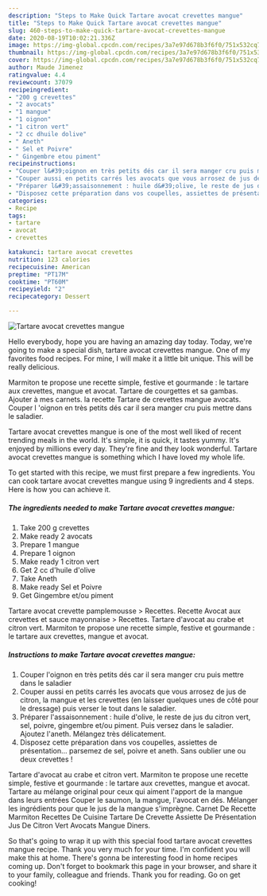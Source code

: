 ```yaml
---
description: "Steps to Make Quick Tartare avocat crevettes mangue"
title: "Steps to Make Quick Tartare avocat crevettes mangue"
slug: 460-steps-to-make-quick-tartare-avocat-crevettes-mangue
date: 2020-08-19T10:02:21.336Z
image: https://img-global.cpcdn.com/recipes/3a7e97d678b3f6f0/751x532cq70/tartare-avocat-crevettes-mangue-photo-principale-de-la-recette.jpg
thumbnail: https://img-global.cpcdn.com/recipes/3a7e97d678b3f6f0/751x532cq70/tartare-avocat-crevettes-mangue-photo-principale-de-la-recette.jpg
cover: https://img-global.cpcdn.com/recipes/3a7e97d678b3f6f0/751x532cq70/tartare-avocat-crevettes-mangue-photo-principale-de-la-recette.jpg
author: Maude Jimenez
ratingvalue: 4.4
reviewcount: 37079
recipeingredient:
- "200 g crevettes"
- "2 avocats"
- "1 mangue"
- "1 oignon"
- "1 citron vert"
- "2 cc dhuile dolive"
- " Aneth"
- " Sel et Poivre"
- " Gingembre etou piment"
recipeinstructions:
- "Couper l&#39;oignon en très petits dés car il sera manger cru puis mettre dans le saladier"
- "Couper aussi en petits carrés les avocats que vous arrosez de jus de citron, la mangue et les crevettes (en laisser quelques unes de côté pour le dressage) puis verser le tout dans le saladier."
- "Préparer l&#39;assaisonnement : huile d&#39;olive, le reste de jus du citron vert, sel, poivre, gingembre et/ou piment. Puis versez dans le saladier. Ajoutez l&#39;aneth. Mélangez très délicatement."
- "Disposez cette préparation dans vos coupelles, assiettes de présentation... parsemez de sel, poivre et aneth. Sans oublier une ou deux crevettes !"
categories:
- Recipe
tags:
- tartare
- avocat
- crevettes

katakunci: tartare avocat crevettes 
nutrition: 123 calories
recipecuisine: American
preptime: "PT17M"
cooktime: "PT60M"
recipeyield: "2"
recipecategory: Dessert

---
```



![Tartare avocat crevettes mangue](https://img-global.cpcdn.com/recipes/3a7e97d678b3f6f0/751x532cq70/tartare-avocat-crevettes-mangue-photo-principale-de-la-recette.jpg)

Hello everybody, hope you are having an amazing day today. Today, we're going to make a special dish, tartare avocat crevettes mangue. One of my favorites food recipes. For mine, I will make it a little bit unique. This will be really delicious.

Marmiton te propose une recette simple, festive et gourmande : le tartare aux crevettes, mangue et avocat. Tartare de courgettes et sa gambas. Ajouter à mes carnets. la recette Tartare de crevettes mangue avocats. Couper l &#39;oignon en très petits dés car il sera manger cru puis mettre dans le saladier.

Tartare avocat crevettes mangue is one of the most well liked of recent trending meals in the world. It's simple, it is quick, it tastes yummy. It's enjoyed by millions every day. They're fine and they look wonderful. Tartare avocat crevettes mangue is something which I have loved my whole life.


To get started with this recipe, we must first prepare a few ingredients. You can cook tartare avocat crevettes mangue using 9 ingredients and 4 steps. Here is how you can achieve it.

<!--inarticleads1-->

##### The ingredients needed to make Tartare avocat crevettes mangue:

1. Take 200 g crevettes
1. Make ready 2 avocats
1. Prepare 1 mangue
1. Prepare 1 oignon
1. Make ready 1 citron vert
1. Get 2 cc d&#39;huile d&#39;olive
1. Take  Aneth
1. Make ready  Sel et Poivre
1. Get  Gingembre et/ou piment


Tartare avocat crevette pamplemousse &gt; Recettes. Recette Avocat aux crevettes et sauce mayonnaise &gt; Recettes. Tartare d&#39;avocat au crabe et citron vert. Marmiton te propose une recette simple, festive et gourmande : le tartare aux crevettes, mangue et avocat. 

<!--inarticleads2-->

##### Instructions to make Tartare avocat crevettes mangue:

1. Couper l&#39;oignon en très petits dés car il sera manger cru puis mettre dans le saladier
1. Couper aussi en petits carrés les avocats que vous arrosez de jus de citron, la mangue et les crevettes (en laisser quelques unes de côté pour le dressage) puis verser le tout dans le saladier.
1. Préparer l&#39;assaisonnement : huile d&#39;olive, le reste de jus du citron vert, sel, poivre, gingembre et/ou piment. Puis versez dans le saladier. Ajoutez l&#39;aneth. Mélangez très délicatement.
1. Disposez cette préparation dans vos coupelles, assiettes de présentation... parsemez de sel, poivre et aneth. Sans oublier une ou deux crevettes !


Tartare d&#39;avocat au crabe et citron vert. Marmiton te propose une recette simple, festive et gourmande : le tartare aux crevettes, mangue et avocat. Tartare au mélange original pour ceux qui aiment l&#39;apport de la mangue dans leurs entrées Couper le saumon, la mangue, l&#39;avocat en dés. Mélanger les ingrédients pour que le jus de la mangue s&#39;imprègne. Carnet De Recette Marmiton Recettes De Cuisine Tartare De Crevette Assiette De Présentation Jus De Citron Vert Avocats Mangue Diners. 

So that's going to wrap it up with this special food tartare avocat crevettes mangue recipe. Thank you very much for your time. I'm confident you will make this at home. There's gonna be interesting food in home recipes coming up. Don't forget to bookmark this page in your browser, and share it to your family, colleague and friends. Thank you for reading. Go on get cooking!
